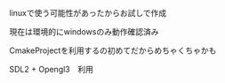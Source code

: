 linuxで使う可能性があったからお試しで作成

現在は環境的にwindowsのみ動作確認済み

CmakeProjectを利用するの初めてだからめちゃくちゃかも

SDL2 + Opengl3　利用
